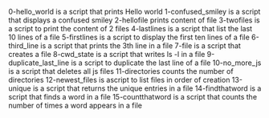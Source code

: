 0-hello_world is a script that prints Hello world
1-confused_smiley is a script that displays a confused smiley
2-hellofile prints content of file
3-twofiles is a script to print the content of 2 files
4-lastlines is a script that list the last 10 lines of a file
5-firstlines is a script to display the first ten lines of a file
6-third_line is a script that prints the 3th line in a file
7-file is a script that creates a file
8-cwd_state is a script that writes ls -l in a file
9-duplicate_last_line is a script to duplicate the last line of a file
10-no_more_js is a script that deletes all js files
11-directories counts the number of directories
12-newest_files is ascript to list files in order of creation
13-unique is a script that returns the unique entries in a file
14-findthatword is a script that finds a word in a file
15-countthatword is a script that counts the number of times a word appears in a file
